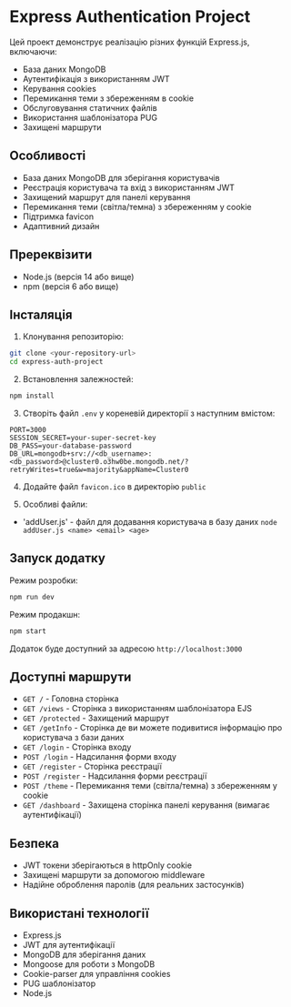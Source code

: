 # Express Authentication Project

Цей проект демонструє реалізацію різних функцій Express.js, включаючи:

- База даних MongoDB
- Аутентифікація з використанням JWT
- Керування cookies
- Перемикання теми з збереженням в cookie
- Обслуговування статичних файлів
- Використання шаблонізатора PUG
- Захищені маршрути

## Особливості

- База даних MongoDB для зберігання користувачів
- Реєстрація користувача та вхід з використанням JWT
- Захищений маршрут для панелі керування
- Перемикання теми (світла/темна) з збереженням у cookie
- Підтримка favicon
- Адаптивний дизайн

## Пререквізити

- Node.js (версія 14 або вище)
- npm (версія 6 або вище)

## Інсталяція

1. Клонування репозиторію:
```bash
git clone <your-repository-url>
cd express-auth-project
```

2. Встановлення залежностей:
```bash
npm install
```

3. Створіть файл `.env` у кореневій директорії з наступним вмістом:
```
PORT=3000
SESSION_SECRET=your-super-secret-key
DB_PASS=your-database-password
DB_URL=mongodb+srv://<db_username>:<db_password>@cluster0.o3hw0be.mongodb.net/?retryWrites=true&w=majority&appName=Cluster0
```

4. Додайте файл `favicon.ico` в директорію `public`

5. Особливі файли:
  - 'addUser.js' - файл для додавання користувача в базу даних ```node addUser.js <name> <email> <age>```

## Запуск додатку

Режим розробки:
```bash
npm run dev
```

Режим продакшн:
```bash
npm start
```

Додаток буде доступний за адресою `http://localhost:3000`

## Доступні маршрути

- `GET /` - Головна сторінка
- `GET /views` - Сторінка з використанням шаблонізатора EJS
- `GET /protected` - Захищений маршрут
- `GET /getInfo` - Сторінка де ви можете подивитися інформацію про користувача з бази даних
- `GET /login` - Сторінка входу
- `POST /login` - Надсилання форми входу
- `GET /register` - Сторінка реєстрації
- `POST /register` - Надсилання форми реєстрації
- `POST /theme` - Перемикання теми (світла/темна) з збереженням у cookie
- `GET /dashboard` - Захищена сторінка панелі керування (вимагає аутентифікації)

## Безпека

- JWT токени зберігаються в httpOnly cookie
- Захищені маршрути за допомогою middleware
- Надійне оброблення паролів (для реальних застосунків)

## Використані технології

- Express.js
- JWT для аутентифікації
- MongoDB для зберігання даних
- Mongoose для роботи з MongoDB
- Cookie-parser для управління cookies
- PUG шаблонізатор
- Node.js
